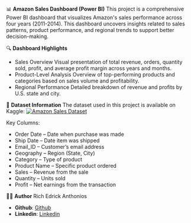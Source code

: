 📊 **Amazon Sales Dashboard (Power BI)**
This project is a comprehensive Power BI dashboard that visualizes Amazon's sales performance across four years (2011-2014). This dashboard uncovers insights related to sales patterns, product performance, and regional trends to support better decision-making.

🔍 **Dashboard Highlights**
- Sales Overview
Visual presentation of total revenue, orders, quantity sold, profit, and average profit margin across years and months.
- Product-Level Analysis
Overview of top-performing products and categories based on sales volume and profitability.
- Regional Performance
Detailed breakdown of revenue and profits by U.S. state and city.

📂 **Dataset Information**
The dataset used in this project is available on Kaggle: [![Amazon Sales Dataset](https://img.shields.io/badge/Dataset-Kaggle-blue?logo=kaggle)](https://www.kaggle.com/datasets/anandshaw2001/amazon-sales-dataset)

Key Columns:
- Order Date – Date when purchase was made
- Ship Date – Date item was shipped
- Email_ID – Customer’s email address
- Geography – Region (State, City)
- Category – Type of product
- Product Name – Specific product ordered
- Sales – Revenue from the sale
- Quantity – Units sold
- Profit – Net earnings from the transaction

🙋‍♂️ **Author**
Rich Edrick Anthonios

- **Github**: [Github](https://github.com/Richeaa)
- **Linkedin**: [Linkedin](https://www.linkedin.com/in/richea)
